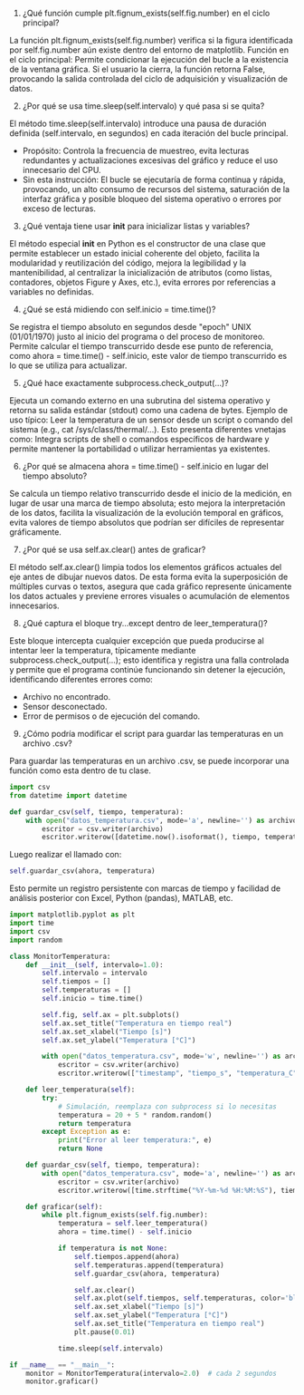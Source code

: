 1. ¿Qué función cumple plt.fignum_exists(self.fig.number) en el ciclo principal?

La función plt.fignum_exists(self.fig.number) verifica si la figura identificada por self.fig.number aún existe dentro del entorno de matplotlib.
Función en el ciclo principal: Permite condicionar la ejecución del bucle a la existencia de la ventana gráfica. Si el usuario la cierra, la función retorna False, provocando la salida controlada del ciclo de adquisición y visualización de datos.

2. ¿Por qué se usa time.sleep(self.intervalo) y qué pasa si se quita?

El método time.sleep(self.intervalo) introduce una pausa de duración definida (self.intervalo, en segundos) en cada iteración del bucle principal.
- Propósito:
Controla la frecuencia de muestreo, evita lecturas redundantes y actualizaciones excesivas del gráfico y reduce el uso innecesario del CPU.
- Sin esta instrucción:
El bucle se ejecutaría de forma continua y rápida, provocando, un alto consumo de recursos del sistema, saturación de la interfaz gráfica y posible bloqueo del sistema operativo o errores por exceso de lecturas.

3. ¿Qué ventaja tiene usar __init__ para inicializar listas y variables?

El método especial __init__ en Python es el constructor de una clase que permite establecer un estado inicial coherente del objeto, facilita la modularidad y reutilización del código, mejora la legibilidad y la mantenibilidad, al centralizar la inicialización de atributos (como listas, contadores, objetos Figure y Axes, etc.), evita errores por referencias a variables no definidas.

4. ¿Qué se está midiendo con self.inicio = time.time()?

Se registra el tiempo absoluto en segundos desde "epoch" UNIX (01/01/1970) justo al inicio del programa o del proceso de monitoreo. Permite calcular el tiempo transcurrido desde ese punto de referencia, como ahora = time.time() - self.inicio, este valor de tiempo transcurrido es lo que se utiliza para actualizar.

5. ¿Qué hace exactamente subprocess.check_output(...)?

Ejecuta un comando externo en una subrutina del sistema operativo y retorna su salida estándar (stdout) como una cadena de bytes.
Ejemplo de uso típico: Leer la temperatura de un sensor desde un script o comando del sistema (e.g., cat /sys/class/thermal/...).
Esto presenta diferentes vnetajas como: Integra scripts de shell o comandos específicos de hardware y permite mantener la portabilidad o utilizar herramientas ya existentes.

6. ¿Por qué se almacena ahora = time.time() - self.inicio en lugar del tiempo absoluto?

Se calcula un tiempo relativo transcurrido desde el inicio de la medición, en lugar de usar una marca de tiempo absoluta; esto mejora la interpretación de los datos, facilita la visualización de la evolución temporal en gráficos, evita valores de tiempo absolutos que podrían ser difíciles de representar gráficamente.

7. ¿Por qué se usa self.ax.clear() antes de graficar?

El método self.ax.clear() limpia todos los elementos gráficos actuales del eje antes de dibujar nuevos datos.
De esta forma evita la superposición de múltiples curvas o textos, asegura que cada gráfico represente únicamente los datos actuales y previene errores visuales o acumulación de elementos innecesarios.

8. ¿Qué captura el bloque try...except dentro de leer_temperatura()?

Este bloque intercepta cualquier excepción que pueda producirse al intentar leer la temperatura, típicamente mediante subprocess.check_output(...); esto identifica y registra una falla controlada y permite que el programa continúe funcionando sin detener la ejecución, identificando diferentes errores como:
- Archivo no encontrado.
- Sensor desconectado.
- Error de permisos o de ejecución del comando.

9. ¿Cómo podría modificar el script para guardar las temperaturas en un archivo .csv?

Para guardar las temperaturas en un archivo .csv, se puede incorporar una función como esta dentro de tu clase.

```python
import csv
from datetime import datetime

def guardar_csv(self, tiempo, temperatura):
    with open("datos_temperatura.csv", mode='a', newline='') as archivo:
        escritor = csv.writer(archivo)
        escritor.writerow([datetime.now().isoformat(), tiempo, temperatura])
```
Luego realizar el llamado con:
```python
self.guardar_csv(ahora, temperatura)
```
Esto permite un registro persistente con marcas de tiempo y facilidad de análisis posterior con Excel, Python (pandas), MATLAB, etc.

```python
import matplotlib.pyplot as plt
import time
import csv
import random

class MonitorTemperatura:
    def __init__(self, intervalo=1.0):
        self.intervalo = intervalo
        self.tiempos = []
        self.temperaturas = []
        self.inicio = time.time()

        self.fig, self.ax = plt.subplots()
        self.ax.set_title("Temperatura en tiempo real")
        self.ax.set_xlabel("Tiempo [s]")
        self.ax.set_ylabel("Temperatura [°C]")

        with open("datos_temperatura.csv", mode='w', newline='') as archivo:
            escritor = csv.writer(archivo)
            escritor.writerow(["timestamp", "tiempo_s", "temperatura_C"])

    def leer_temperatura(self):
        try:
            # Simulación, reemplaza con subprocess si lo necesitas
            temperatura = 20 + 5 * random.random()
            return temperatura
        except Exception as e:
            print("Error al leer temperatura:", e)
            return None

    def guardar_csv(self, tiempo, temperatura):
        with open("datos_temperatura.csv", mode='a', newline='') as archivo:
            escritor = csv.writer(archivo)
            escritor.writerow([time.strftime("%Y-%m-%d %H:%M:%S"), tiempo, temperatura])

    def graficar(self):
        while plt.fignum_exists(self.fig.number):
            temperatura = self.leer_temperatura()
            ahora = time.time() - self.inicio

            if temperatura is not None:
                self.tiempos.append(ahora)
                self.temperaturas.append(temperatura)
                self.guardar_csv(ahora, temperatura)

                self.ax.clear()
                self.ax.plot(self.tiempos, self.temperaturas, color='blue')
                self.ax.set_xlabel("Tiempo [s]")
                self.ax.set_ylabel("Temperatura [°C]")
                self.ax.set_title("Temperatura en tiempo real")
                plt.pause(0.01)

            time.sleep(self.intervalo)

if __name__ == "__main__":
    monitor = MonitorTemperatura(intervalo=2.0)  # cada 2 segundos
    monitor.graficar()
